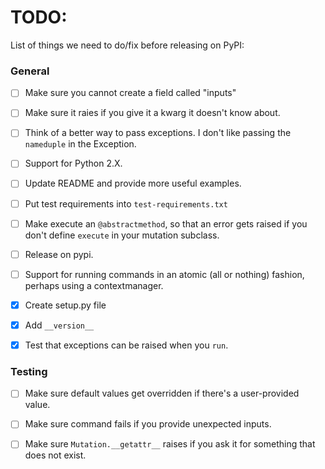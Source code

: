 # TODO:

List of things we need to do/fix before releasing on PyPI:

### General

- [ ] Make sure you cannot create a field called "inputs"
- [ ] Make sure it raies if you give it a kwarg it doesn't know about.
- [ ] Think of a better way to pass exceptions. I don't like passing the
    `nameduple` in the Exception.

- [ ] Support for Python 2.X.
- [ ] Update README and provide more useful examples.
- [ ] Put test requirements into `test-requirements.txt`
- [ ] Make execute an `@abstractmethod`, so that an error gets raised if
    you don't define `execute` in your mutation subclass.
- [ ] Release on pypi.
- [ ] Support for running commands in an atomic (all or nothing) fashion,
    perhaps using a contextmanager.
- [x] Create setup.py file
- [x] Add `__version__`
- [x] Test that exceptions can be raised when you `run`.


### Testing

- [ ] Make sure default values get overridden if there's a user-provided value.
- [ ] Make sure command fails if you provide unexpected inputs.
- [ ] Make sure `Mutation.__getattr__` raises if you ask it for something that does not exist.


